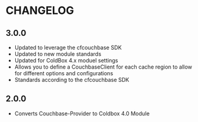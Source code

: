 # CHANGELOG

## 3.0.0
* Updated to leverage the cfcouchbase SDK
* Updated to new module standards
* Updated for ColdBox 4.x moduel settings
* Allows you to define a CouchbaseClient for each cache region to allow for different options and configurations
* Standards according to the cfcouchbase SDK

## 2.0.0
* Converts Couchbase-Provider to Coldbox 4.0 Module